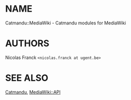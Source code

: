 # NAME

Catmandu::MediaWiki - Catmandu modules for MediaWiki

# AUTHORS

Nicolas Franck `<nicolas.franck at ugent.be>`

# SEE ALSO

[Catmandu](https://metacpan.org/pod/Catmandu), [MediaWiki::API](https://metacpan.org/pod/MediaWiki::API)
